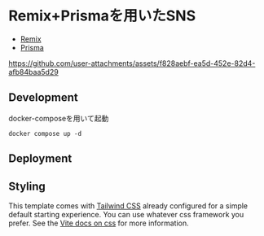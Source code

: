 # Remix+Prismaを用いたSNS

- [Remix](https://remix.run/docs)
- [Prisma](https://www.prisma.io/docs)

https://github.com/user-attachments/assets/f828aebf-ea5d-452e-82d4-afb84baa5d29


## Development

docker-composeを用いて起動

```shellscript
docker compose up -d
```

## Deployment

## Styling

This template comes with [Tailwind CSS](https://tailwindcss.com/) already configured for a simple default starting experience. You can use whatever css framework you prefer. See the [Vite docs on css](https://vitejs.dev/guide/features.html#css) for more information.
